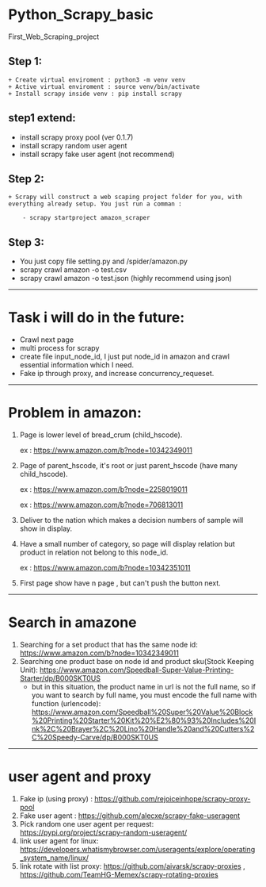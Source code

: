 # Python_Scrapy_basic
First_Web_Scraping_project


## Step 1:
```
+ Create virtual enviroment : python3 -m venv venv
+ Active virtual enviroment : source venv/bin/activate
+ Install scrapy inside venv : pip install scrapy
```

## step1 extend:
+ install scrapy proxy pool  (ver 0.1.7)
+ install scrapy random user agent
+ install scrapy fake user agent (not recommend)

## Step 2:
```
+ Scrapy will construct a web scaping project folder for you, with everything already setup. You just run a comman :

    - scrapy startproject amazon_scraper
```

## Step 3:
+ You just copy file setting.py and /spider/amazon.py 
+ scrapy crawl amazon -o test.csv
+ scrapy crawl amazon -o test.json (highly recommend using json)

----
# Task i will do in the future:
+ Crawl next page
+ multi process for scrapy
+ create file input_node_id, I just put node_id in amazon and crawl essential information which I need.
+ Fake ip through proxy, and increase concurrency_requeset.


-----
# Problem in amazon:
1. Page is lower level of bread_crum (child_hscode).

    ex : https://www.amazon.com/b?node=10342349011

2. Page of parent_hscode, it's root or just parent_hscode (have many child_hscode).

    ex : https://www.amazon.com/b?node=2258019011

    ex : https://www.amazon.com/b?node=706813011

3. Deliver to the nation which makes a decision numbers of sample will show in display.

4. Have a small number of category, so page will display relation but product in relation not belong to this node_id.

    ex : https://www.amazon.com/b?node=10342351011

5. First page show have n page , but can't push the button next.

-----
# Search in amazone
1.  Searching for a set product that has the same node id: https://www.amazon.com/b?node=10342349011
2.  Searching one product base on node id and product sku(Stock Keeping Unit): https://www.amazon.com/Speedball-Super-Value-Printing-Starter/dp/B000SKT0US
    + but in this situation, the product name in url is not the full name, so if you want to search by full name, you must encode the full name with function (urlencode): https://www.amazon.com/Speedball%20Super%20Value%20Block%20Printing%20Starter%20Kit%20%E2%80%93%20Includes%20Ink%2C%20Brayer%2C%20Lino%20Handle%20and%20Cutters%2C%20Speedy-Carve/dp/B000SKT0US


----
# user agent and proxy
1. Fake ip (using proxy) : https://github.com/rejoiceinhope/scrapy-proxy-pool
2. Fake user agent : https://github.com/alecxe/scrapy-fake-useragent
3. Pick random one user agent per request: https://pypi.org/project/scrapy-random-useragent/
4. link user agent for linux: https://developers.whatismybrowser.com/useragents/explore/operating_system_name/linux/
5. link rotate with list proxy: https://github.com/aivarsk/scrapy-proxies , https://github.com/TeamHG-Memex/scrapy-rotating-proxies
